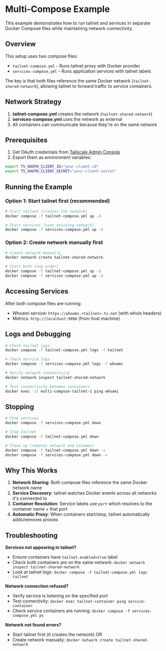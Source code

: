# Multi-Compose Example

This example demonstrates how to run tailnet and services in separate Docker Compose files while maintaining network connectivity.

## Overview

This setup uses two compose files:

- `tailnet-compose.yml` - Runs tailnet proxy with Docker provider
- `services-compose.yml` - Runs application services with tailnet labels

The key is that both files reference the same Docker network (`tailnet-shared-network`), allowing tailnet to forward traffic to service containers.

## Network Strategy

1. **tailnet-compose.yml** creates the network (`tailnet-shared-network`)
2. **services-compose.yml** uses the network as external
3. All containers can communicate because they're on the same network

## Prerequisites

1. Get OAuth credentials from [Tailscale Admin Console](https://login.tailscale.com/admin/settings/oauth)
2. Export them as environment variables:

```bash
export TS_OAUTH_CLIENT_ID="your-client-id"
export TS_OAUTH_CLIENT_SECRET="your-client-secret"
```

## Running the Example

### Option 1: Start tailnet first (recommended)

```bash
# Start tailnet (creates the network)
docker compose -f tailnet-compose.yml up -d

# Start services (uses existing network)
docker compose -f services-compose.yml up -d
```

### Option 2: Create network manually first

```bash
# Create network manually
docker network create tailnet-shared-network

# Start both (any order)
docker compose -f tailnet-compose.yml up -d
docker compose -f services-compose.yml up -d
```

## Accessing Services

After both compose files are running:

- Whoami service: `https://whoami.<tailnet>.ts.net` (with whois headers)
- Metrics: `http://localhost:9090` (from host machine)

## Logs and Debugging

```bash
# Check tailnet logs
docker compose -f tailnet-compose.yml logs -f tailnet

# Check service logs
docker compose -f services-compose.yml logs -f whoami

# Verify network connectivity
docker network inspect tailnet-shared-network

# Test connectivity between containers
docker exec -it multi-compose-tailnet-1 ping whoami
```

## Stopping

```bash
# Stop services
docker compose -f services-compose.yml down

# Stop tailnet
docker compose -f tailnet-compose.yml down

# Clean up (removes network and volumes)
docker compose -f tailnet-compose.yml down -v
docker compose -f services-compose.yml down -v
```

## Why This Works

1. **Network Sharing**: Both compose files reference the same Docker network name
2. **Service Discovery**: tailnet watches Docker events across all networks it's connected to
3. **Container Resolution**: Service labels use `port` which resolves to the container name + that port
4. **Automatic Proxy**: When containers start/stop, tailnet automatically adds/removes proxies

## Troubleshooting

**Services not appearing in tailnet?**

- Ensure containers have `tailnet.enabled=true` label
- Check both containers are on the same network: `docker network inspect tailnet-shared-network`
- Look at tailnet logs: `docker compose -f tailnet-compose.yml logs tailnet`

**Network connection refused?**

- Verify service is listening on the specified port
- Test connectivity: `docker exec tailnet-container ping service-container`
- Check service containers are running: `docker compose -f services-compose.yml ps`

**Network not found errors?**

- Start tailnet first (it creates the network) OR
- Create network manually: `docker network create tailnet-shared-network`
